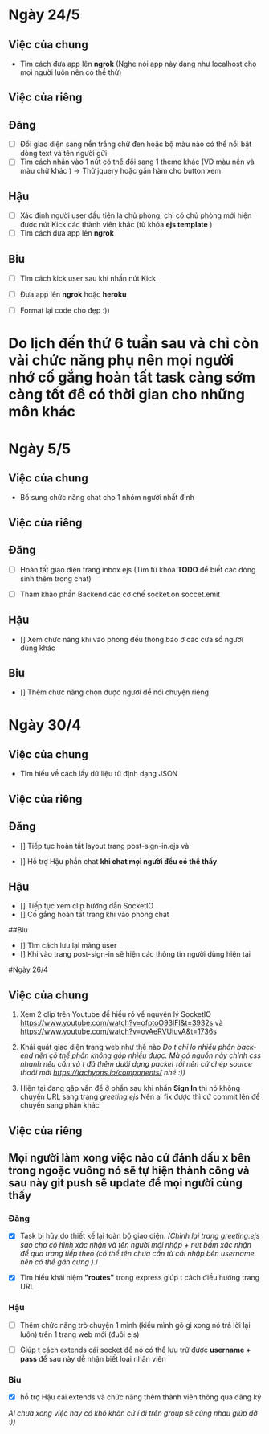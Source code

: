 # Ngày 24/5
## Việc của chung
- Tìm cách đưa app lên **ngrok** (Nghe nói app này dạng như localhost cho mọi người luôn nên có thể thử)

## Việc của riêng
## Đăng
- [ ] Đổi giao diện sang nền trắng chữ đen hoặc bộ màu nào có thể nổi bật dòng text và tên người gửi
- [ ] Tìm cách nhấn vào 1 nút có thể đổi sang 1 theme khác (VD màu nền và màu chữ khác ) -> Thử jquery hoặc gắn hàm cho button xem 
## Hậu
- [ ] Xác định người user đầu tiên là chủ phòng; chỉ có chủ phòng mới hiện được nút Kick các thành viên khác (từ khóa **ejs template** )
- [ ] Tìm cách đưa app lên **ngrok**

## Biu 
- [ ] Tìm cách kick user sau khi nhấn nút Kick 
- [ ] Đưa app lên **ngrok** hoặc **heroku**

- [ ] Format lại code cho đẹp :)) 
# Do lịch đến thứ 6 tuần sau và chỉ còn vài chức năng phụ nên mọi người nhớ cố gắng hoàn tất task càng sớm càng tốt để có thời gian cho những môn khác

# Ngày 5/5

## Việc của chung 
- Bổ sung chức năng chat cho 1 nhóm người nhất định 

## Việc của riêng
## Đăng

- [ ] Hoàn tất giao diện trang inbox.ejs (Tìm từ khóa **TODO**  để biết các dòng sinh thêm trong chat)

- [ ] Tham khảo phần Backend  các cơ chế socket.on soccet.emit 

## Hậu 
- [] Xem chức năng khi vào phòng đều thông báo ở các cửa sổ người dùng khác

## Biu
- [] Thêm chức năng chọn được người để nói chuyện riêng 
# Ngày 30/4

## Việc của chung 
- Tìm hiểu về cách lấy dữ liệu từ định dạng JSON 
## Việc của riêng

## Đăng
- [] Tiếp tục hoàn tất layout trang post-sign-in.ejs và

- [] Hỗ trợ Hậu phần chat **khi chat mọi người đều có thể thấy**

## Hậu 

- [] Tiếp tục xem clip hướng dẫn SocketIO
- [] Cố gắng hoàn tất  trang khi vào phòng chat 

##Biu

- [] Tìm cách lưu lại mảng user
- [] Khi vào trang post-sign-in sẽ hiện các thông tin người dùng hiện tại 






#Ngày 26/4
## Việc của chung
1. Xem 2 clip trên Youtube để hiểu rõ về nguyên lý SocketIO https://www.youtube.com/watch?v=ofptoO93IFI&t=3932s và https://www.youtube.com/watch?v=ovAeRVUiuvA&t=1736s
2. Khái quát giao diện trang web như thế nào *Do t chỉ lo nhiều phần back-end nên có thể phần không góp nhiều được. Mà có nguồn này chỉnh css nhanh nếu cần và t đã thêm dưới dạng packet rồi nên cứ chép source thoải mái https://tachyons.io/components/ nhé :))*

3. Hiện tại đang gặp vấn đề ở phần sau khi nhấn **Sign In** thì nó không chuyển URL sang trang *greeting.ejs* Nên ai fix được thì cứ commit lên để chuyển sang phần khác

## Việc của riêng
## Mọi người làm xong việc nào cứ đánh dấu x bên trong ngoặc vuông nó sẽ tự hiện thành công và sau này git push sẽ update để mọi người cùng thấy
### Đăng 

-  [X]  Task bị hủy do thiết kế lại toàn bộ giao diện. /*Chỉnh lại trang greeting.ejs sao cho có hình xác nhận và tên người mới nhập + nút bấm xác nhận để qua trang tiếp theo  (có thể tên chưa cần từ cái nhập bên username nên có thể gán cứng ).*/

- [x]  Tìm hiểu khái niệm **"routes"** trong express giúp t cách điều hướng trang URL 

### Hậu 
- [ ] Thêm chức năng trò chuyện 1 mình (kiểu mình gõ gì xong nó trả lời lại luôn) trên 1 trang web mới (đuôi ejs)

- [ ] Giúp t cách extends cái socket để nó có thể lưu trữ được **username + pass** để sau này dễ nhận biết loại nhân viên

### Biu

- [x] hỗ trợ Hậu cái extends và chức năng thêm thành viên thông qua đăng ký

*AI chưa xong việc hay có khó khăn cứ í ới trên group sẽ cùng nhau giúp đỡ :))*
